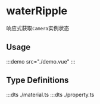 # waterRipple

响应式获取`Camera`实例状态

## Usage

:::demo src="./demo.vue"
:::

## Type Definitions

:::dts ./material.ts
:::dts ./property.ts
